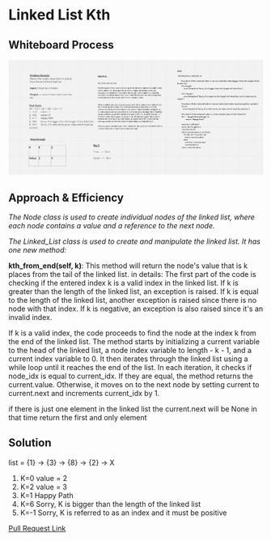 # Linked List Kth

## Whiteboard Process
![](./CC7.PNG)

## Approach & Efficiency
*The Node class is used to create individual nodes of the linked list, where each node contains a value and a reference to the next node.*

*The Linked_List class is used to create and manipulate the linked list. It has one new method:*

**kth_from_end(self, k)**: This method will return the node's value that is k places from the tail of the linked list. in details:
The first part of the code is checking if the entered index k is a valid index in the linked list. If k is greater than the length of the linked list, an exception is raised. If k is equal to the length of the linked list, another exception is raised since there is no node with that index. If k is negative, an exception is also raised since it's an invalid index.


If k is a valid index, the code proceeds to find the node at the index k from the end of the linked list. The method starts by initializing a current variable to the head of the linked list, a node index variable to length - k - 1, and a current index variable to 0. It then iterates through the linked list using a while loop until it reaches the end of the list. In each iteration, it checks if node_idx is equal to current_idx. If they are equal, the method returns the current.value. Otherwise, it moves on to the next node by setting current to current.next and increments current_idx by 1.

if there is just one element in the linked list  the current.next will be None  in that time return the first and only element

## Solution 

list = {1} -> {3} -> {8} -> {2} -> X
1.  K=0      value = 2
2.  K=2       value = 3
3.  K=1       Happy Path
4.  K=6       Sorry, K is bigger than the length of the linked list
5.  K=-1      Sorry, K is referred to as an index and it must be positive


[Pull Request Link](https://github.com/DohaKhamaiseh/data-structures-and-algorithms/pull/9)

